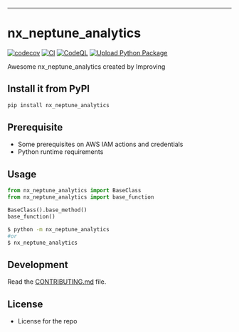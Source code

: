 
---
# nx_neptune_analytics

[![codecov](https://codecov.io/gh/Bit-Quill/nx-neptune-analytics/branch/main/graph/badge.svg?token=nx-neptune-analytics_token_here)](https://codecov.io/gh/Bit-Quill/nx-neptune-analytics)
[![CI](https://github.com/Bit-Quill/nx-neptune-analytics/actions/workflows/main.yml/badge.svg)](https://github.com/Bit-Quill/nx-neptune-analytics/actions/workflows/main.yml)
[![CodeQL](https://https://github.com/Bit-Quill/nx-neptune-analytics/actions/workflows/codeql.yml/badge.svg)](https://github.com/Bit-Quill/nx-neptune-analytics/actions/workflows/codeql.yml)
[![Upload Python Package](https://github.com/Bit-Quill/nx-neptune-analytics/actions/workflows/release.yml/badge.svg)](https://github.com/Bit-Quill/nx-neptune-analytics/actions/workflows/release.yml)



Awesome nx_neptune_analytics created by Improving

## Install it from PyPI

```bash
pip install nx_neptune_analytics
```

## Prerequisite 
 - Some prerequisites on AWS IAM actions and credentials 
 - Python runtime requirements

## Usage

```py
from nx_neptune_analytics import BaseClass
from nx_neptune_analytics import base_function

BaseClass().base_method()
base_function()
```

```bash
$ python -m nx_neptune_analytics
#or
$ nx_neptune_analytics
```

## Development

Read the [CONTRIBUTING.md](CONTRIBUTING.md) file.


## License
- License for the repo